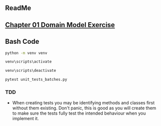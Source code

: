 ## ReadMe

## [Chapter 01 Domain Model Exercise](https://github.com/cosmicpython/code/tree/chapter_01_domain_model_exercise)

## Bash Code

```bash
python -m venv venv

venv\scripts\activate

venv\scripts\deactivate
```

```bash
pytest unit_tests_batches.py
```

### TDD

* When creating tests you may be identifying methods and classes first without them existing. Don't panic, this is good as you will create them to make sure the tests fully test the intended behaviour when you implement it.